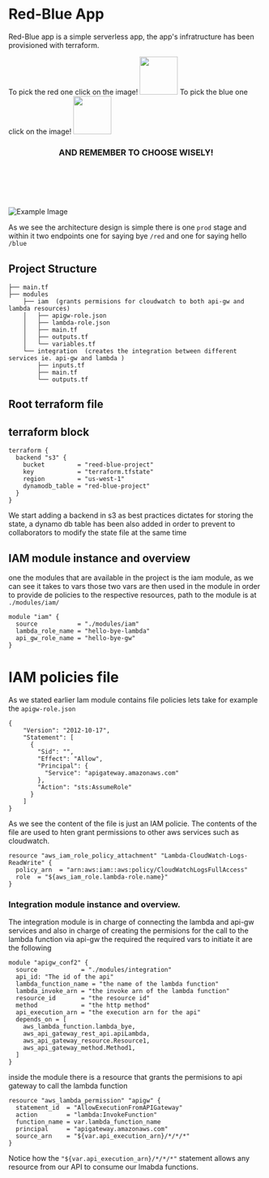 # Red-Blue App

Red-Blue app is a simple serverless app, the app's infratructure has been provisioned with terraform.

To pick the red one click on the image! <a href="https://ob1cj6ywdg.execute-api.us-east-1.amazonaws.com/prod/bye"><img width="75px" height="75px" src="https://incels.wiki/images/9/9c/Redpill2.png"/></a>
To pick the blue one click on the image! <a href="https://ob1cj6ywdg.execute-api.us-east-1.amazonaws.com/prod/hello"><img width="75px" height="75px" src="https://incels.wiki/images/b/bb/Bluepill.png"/></a>



###                                   <center>AND REMEMBER TO CHOOSE WISELY!</center>
<br>
<br>
<br>
<br>

![Example Image](https://drive.google.com/uc?id=1Wckeb_U5gzzyfChVe6U1EftJXxvf_XO2)

As we see the architecture design is simple there is one `prod` stage and within it two endpoints one for saying bye `/red`  and one for saying hello `/blue`
## Project Structure
```
├── main.tf
├── modules
    ├── iam  (grants permisions for cloudwatch to both api-gw and lambda resources) 
    │   ├── apigw-role.json
    │   ├── lambda-role.json
    │   ├── main.tf
    │   ├── outputs.tf
    │   └── variables.tf
    └── integration  (creates the integration between different services ie. api-gw and lambda )
        ├── inputs.tf
        ├── main.tf
        └── outputs.tf
```

## Root terraform file
## terraform block
```
terraform {
  backend "s3" {
    bucket         = "reed-blue-project"
    key            = "terraform.tfstate"
    region         = "us-west-1"
    dynamodb_table = "red-blue-project"
  }
}
```
We start adding a backend in s3 as best practices dictates for storing the state, a dynamo db table has been also added in order to prevent to collaborators to modify the state file at the same time

## IAM module instance and overview

one the modules that are available in the project is the iam module, as we can see it takes to vars those two vars are then used in the module in order to provide de policies to the respective resources, path to the module is at `./modules/iam/`
```
module "iam" {
  source           = "./modules/iam"
  lambda_role_name = "hello-bye-lambda"
  api_gw_role_name = "hello-bye-gw"
}
```
# IAM policies file
As we stated earlier Iam module contains file policies lets take for example the `apigw-role.json`
```
{
    "Version": "2012-10-17",
    "Statement": [
      {
        "Sid": "",
        "Effect": "Allow",
        "Principal": {
          "Service": "apigateway.amazonaws.com"
        },
        "Action": "sts:AssumeRole"
      }
    ]
}
```
As we see the content of the file is just an IAM policie.
The contents of the file are used to hten grant permissions to other aws services such as cloudwatch.
```
resource "aws_iam_role_policy_attachment" "Lambda-CloudWatch-Logs-ReadWrite" {
  policy_arn  = "arn:aws:iam::aws:policy/CloudWatchLogsFullAccess"
  role  = "${aws_iam_role.lambda-role.name}"
}
```
### Integration module instance and overview.
The integration module is in charge of connecting the lambda and api-gw services and also in charge of creating
the permisions for the call to the lambda function via api-gw the required the required vars to initiate it are the following
```
module "apigw_conf2" {
  source            = "./modules/integration"
  api_id: "The id of the api"
  lambda_function_name = "the name of the lambda function"
  lambda_invoke_arn = "the invoke arn of the lambda function"
  resource_id       = "the resource id"
  method            = "the http method"
  api_execution_arn = "the execution arn for the api"
  depends_on = [
    aws_lambda_function.lambda_bye,
    aws_api_gateway_rest_api.apiLambda,
    aws_api_gateway_resource.Resource1,
    aws_api_gateway_method.Method1,
  ]
}
```
inside the module there is a resource that grants the permisions to api gateway to call the lambda function
```
resource "aws_lambda_permission" "apigw" {
  statement_id  = "AllowExecutionFromAPIGateway"
  action        = "lambda:InvokeFunction"
  function_name = var.lambda_function_name
  principal     = "apigateway.amazonaws.com"
  source_arn    = "${var.api_execution_arn}/*/*/*"
}
```
Notice how the ```"${var.api_execution_arn}/*/*/*"``` statement allows any resource from our API to consume our lmabda functions.

